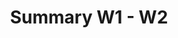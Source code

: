 ---
toc: true
layout: post
title: Summary W1 - W2
description: Summary Week 1 & Week 2
courses: { csse: {week: 2}}
categories: [C1.4]
type: collab
---